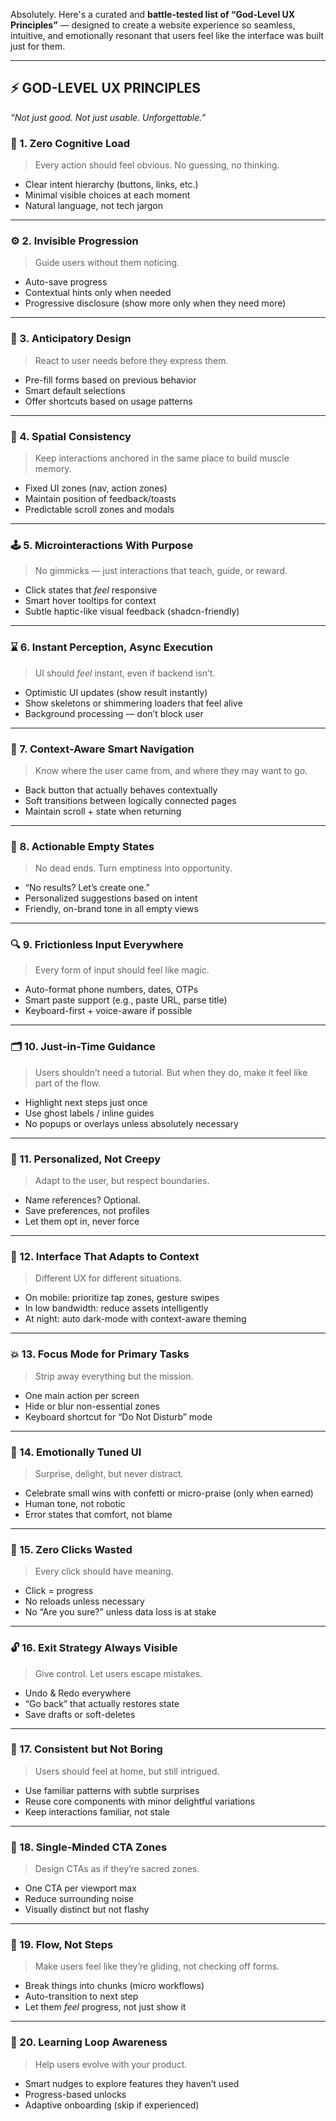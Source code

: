 Absolutely. Here's a curated and **battle-tested list of “God-Level UX Principles”** — designed to create a website experience so seamless, intuitive, and emotionally resonant that users feel like the interface was built just for them.

---

## ⚡️ GOD-LEVEL UX PRINCIPLES

*“Not just good. Not just usable. Unforgettable.”*

### 🧠 1. **Zero Cognitive Load**

> Every action should feel obvious. No guessing, no thinking.

* Clear intent hierarchy (buttons, links, etc.)
* Minimal visible choices at each moment
* Natural language, not tech jargon

---

### ⚙️ 2. **Invisible Progression**

> Guide users without them noticing.

* Auto-save progress
* Contextual hints only when needed
* Progressive disclosure (show more only when they need more)

---

### 🧍 3. **Anticipatory Design**

> React to user needs before they express them.

* Pre-fill forms based on previous behavior
* Smart default selections
* Offer shortcuts based on usage patterns

---

### 🧭 4. **Spatial Consistency**

> Keep interactions anchored in the same place to build muscle memory.

* Fixed UI zones (nav, action zones)
* Maintain position of feedback/toasts
* Predictable scroll zones and modals

---

### 🕹 5. **Microinteractions With Purpose**

> No gimmicks — just interactions that teach, guide, or reward.

* Click states that *feel* responsive
* Smart hover tooltips for context
* Subtle haptic-like visual feedback (shadcn-friendly)

---

### ⌛ 6. **Instant Perception, Async Execution**

> UI should *feel* instant, even if backend isn’t.

* Optimistic UI updates (show result instantly)
* Show skeletons or shimmering loaders that feel alive
* Background processing — don’t block user

---

### 🔗 7. **Context-Aware Smart Navigation**

> Know where the user came from, and where they may want to go.

* Back button that actually behaves contextually
* Soft transitions between logically connected pages
* Maintain scroll + state when returning

---

### 📎 8. **Actionable Empty States**

> No dead ends. Turn emptiness into opportunity.

* “No results? Let’s create one.”
* Personalized suggestions based on intent
* Friendly, on-brand tone in all empty views

---

### 🔍 9. **Frictionless Input Everywhere**

> Every form of input should feel like magic.

* Auto-format phone numbers, dates, OTPs
* Smart paste support (e.g., paste URL, parse title)
* Keyboard-first + voice-aware if possible

---

### 🗂 10. **Just-in-Time Guidance**

> Users shouldn’t need a tutorial. But when they do, make it feel like part of the flow.

* Highlight next steps just once
* Use ghost labels / inline guides
* No popups or overlays unless absolutely necessary

---

### 🧬 11. **Personalized, Not Creepy**

> Adapt to the user, but respect boundaries.

* Name references? Optional.
* Save preferences, not profiles
* Let them opt in, never force

---

### 🧩 12. **Interface That Adapts to Context**

> Different UX for different situations.

* On mobile: prioritize tap zones, gesture swipes
* In low bandwidth: reduce assets intelligently
* At night: auto dark-mode with context-aware theming

---

### 💥 13. **Focus Mode for Primary Tasks**

> Strip away everything but the mission.

* One main action per screen
* Hide or blur non-essential zones
* Keyboard shortcut for “Do Not Disturb” mode

---

### 🧘 14. **Emotionally Tuned UI**

> Surprise, delight, but never distract.

* Celebrate small wins with confetti or micro-praise (only when earned)
* Human tone, not robotic
* Error states that comfort, not blame

---

### 🧭 15. **Zero Clicks Wasted**

> Every click should have meaning.

* Click = progress
* No reloads unless necessary
* No “Are you sure?” unless data loss is at stake

---

### 🔓 16. **Exit Strategy Always Visible**

> Give control. Let users escape mistakes.

* Undo & Redo everywhere
* “Go back” that actually restores state
* Save drafts or soft-deletes

---

### 🧱 17. **Consistent but Not Boring**

> Users should feel at home, but still intrigued.

* Use familiar patterns with subtle surprises
* Reuse core components with minor delightful variations
* Keep interactions familiar, not stale

---

### 🎯 18. **Single-Minded CTA Zones**

> Design CTAs as if they’re sacred zones.

* One CTA per viewport max
* Reduce surrounding noise
* Visually distinct but not flashy

---

### 🌊 19. **Flow, Not Steps**

> Make users feel like they’re gliding, not checking off forms.

* Break things into chunks (micro workflows)
* Auto-transition to next step
* Let them *feel* progress, not just show it

---

### 🔁 20. **Learning Loop Awareness**

> Help users evolve with your product.

* Smart nudges to explore features they haven’t used
* Progress-based unlocks
* Adaptive onboarding (skip if experienced)

